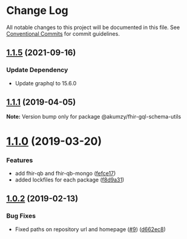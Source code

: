 # Change Log

All notable changes to this project will be documented in this file.
See [Conventional Commits](https://conventionalcommits.org) for commit guidelines.

## [1.1.5](https://github.com/BlueHalo/node-fhir-server-core/compare/@akumzy/sof-graphql-invariant@1.1.4...@akumzy/sof-graphql-invariant@1.1.5) (2021-09-16)

### Update Dependency

- Update graphql to 15.6.0

## [1.1.1](https://github.com/BlueHalo/phx-tools/compare/@akumzy/fhir-gql-schema-utils@1.0.2...@akumzy/fhir-gql-schema-utils@1.1.1) (2019-04-05)

**Note:** Version bump only for package @akumzy/fhir-gql-schema-utils

# [1.1.0](https://github.com/BlueHalo/phx-tools/compare/@akumzy/fhir-gql-schema-utils@1.0.2...@akumzy/fhir-gql-schema-utils@1.1.0) (2019-03-20)

### Features

- add fhir-qb and fhir-qb-mongo ([fefce17](https://github.com/BlueHalo/phx-tools/commit/fefce17))
- added lockfiles for each package ([f8d9a31](https://github.com/BlueHalo/phx-tools/commit/f8d9a31))

## [1.0.2](https://github.com/BlueHalo/phx-tools/compare/@akumzy/fhir-gql-schema-utils@1.0.1...@akumzy/fhir-gql-schema-utils@1.0.2) (2019-02-13)

### Bug Fixes

- Fixed paths on repository url and homepage ([#9](https://github.com/BlueHalo/phx-tools/issues/9)) ([d662ec8](https://github.com/BlueHalo/phx-tools/commit/d662ec8))
